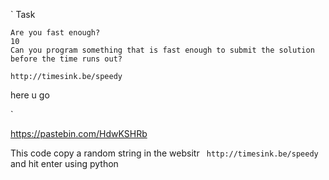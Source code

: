 ` Task 

    Are you fast enough?
    10
    Can you program something that is fast enough to submit the solution before the time runs out?

    http://timesink.be/speedy



   here u go

`

https://pastebin.com/HdwKSHRb


This code copy a random string in the websitr ` http://timesink.be/speedy` and hit enter using python
